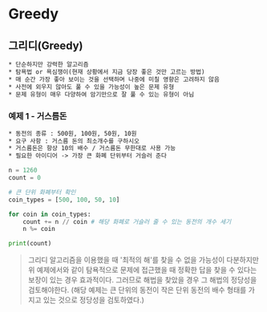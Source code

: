 # Greedy

## 그리디(Greedy)

```txt
* 단순하지만 강력한 알고리즘
* 탐욕법 or 욕심쟁이(현재 상황에서 지금 당장 좋은 것만 고르는 방법)
* 매 순간 가장 좋아 보이는 것을 선택하며 나중에 미칠 영향은 고려하지 않음
* 사전에 외우지 않아도 풀 수 있을 가능성이 높은 문제 유형
* 문제 유형이 매우 다양하여 암기만으로 잘 풀 수 있는 유형이 아님
```

### 예제 1 - 거스름돈

```txt
* 동전의 종류 : 500원, 100원, 50원, 10원
* 요구 사항 : 거스름 돈의 최소개수를 구하시오
* 거스름돈은 항상 10의 배수 / 거스름돈 무한대로 사용 가능
* 필요한 아이디어 -> 가장 큰 화폐 단위부터 거슬러 준다
```

```python
n = 1260
count = 0

# 큰 단위 화폐부터 확인
coin_types = [500, 100, 50, 10]

for coin in coin_types:
    count += n // coin # 해당 화폐로 거슬러 줄 수 있는 동전의 개수 세기
    n %= coin

print(count)
```

> 그리디 알고리즘을 이용했을 때 '최적의 해'를 찾을 수 없을 가능성이 다분하지만 위 예제에서와 같이 탐욕적으로 문제에 접근했을 때 정확한 답을 찾을 수 있다는 보장이 있는 경우 효과적이다. 그러므로 해법을 찾았을 경우 그 해법의 정당성을 검토해야한다. (해당 예제는 큰 단위의 동전이 작은 단위 동전의 배수 형태를 가지고 있는 것으로 정당성을 검토하였다.)

